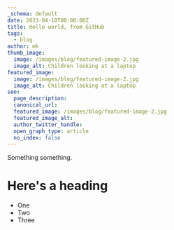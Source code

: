 ```yaml
---
_schema: default
date: 2023-04-10T00:00:00Z
title: Hello world, from GitHub
tags:
  - blog
author: mk
thumb_image:
  image: /images/blog/featured-image-2.jpg
  image_alt: Children looking at a laptop
featured_image:
  image: /images/blog/featured-image-2.jpg
  image_alt: Children looking at a laptop
seo:
  page_description:
  canonical_url:
  featured_image: /images/blog/featured-image-2.jpg
  featured_image_alt:
  author_twitter_handle:
  open_graph_type: article
  no_index: false
---
```

Something something.

# Here's a heading

- One
- Two
- Three
